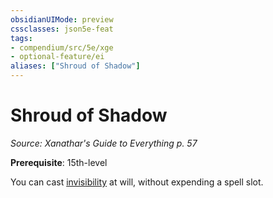 ```yaml
---
obsidianUIMode: preview
cssclasses: json5e-feat
tags:
- compendium/src/5e/xge
- optional-feature/ei
aliases: ["Shroud of Shadow"]
---
```

# Shroud of Shadow
*Source: Xanathar's Guide to Everything p. 57*  

**Prerequisite**: 15th-level

You can cast [invisibility](/Systems/5e/spells/invisibility.md) at will, without expending a spell slot.
